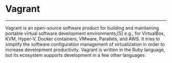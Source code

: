 #   Vagrant
***
Vagrant is an open-source software product for building and maintaining portable virtual software development environments;[5] e.g., for VirtualBox, KVM, Hyper-V, Docker containers, VMware, Parallels, and AWS. It tries to simplify the software configuration management of virtualization in order to increase development productivity. Vagrant is written in the Ruby language, but its ecosystem supports development in a few other languages
